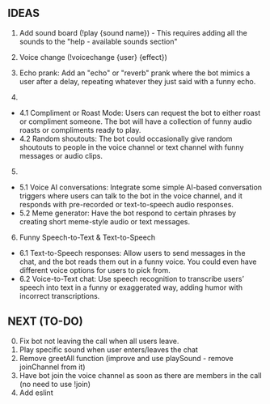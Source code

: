 ## IDEAS

1. Add sound board (!play {sound name}) - This requires adding all the sounds to the "help - available sounds section"

2. Voice change (!voicechange {user} {effect})

3. Echo prank: Add an "echo" or "reverb" prank where the bot mimics a user after a delay, repeating whatever they just said with a funny echo.

4.

- 4.1 Compliment or Roast Mode: Users can request the bot to either roast or compliment someone. The bot will have a collection of funny audio roasts or compliments ready to play.
- 4.2 Random shoutouts: The bot could occasionally give random shoutouts to people in the voice channel or text channel with funny messages or audio clips.

5.

- 5.1 Voice AI conversations: Integrate some simple AI-based conversation triggers where users can talk to the bot in the voice channel, and it responds with pre-recorded or text-to-speech audio responses.
- 5.2 Meme generator: Have the bot respond to certain phrases by creating short meme-style audio or text messages.

6. Funny Speech-to-Text & Text-to-Speech

- 6.1 Text-to-Speech responses: Allow users to send messages in the chat, and the bot reads them out in a funny voice. You could even have different voice options for users to pick from.
- 6.2 Voice-to-Text chat: Use speech recognition to transcribe users’ speech into text in a funny or exaggerated way, adding humor with incorrect transcriptions.

## NEXT (TO-DO)

0. Fix bot not leaving the call when all users leave.
1. Play specific sound when user enters/leaves the chat
2. Remove greetAll function (improve and use playSound - remove joinChannel from it)
3. Have bot join the voice channel as soon as there are members in the call (no need to use !join)
4. Add eslint
